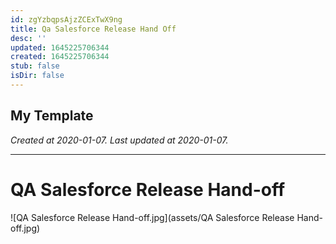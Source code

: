 ```yaml
---
id: zgYzbqpsAjzZCExTwX9ng
title: Qa Salesforce Release Hand Off
desc: ''
updated: 1645225706344
created: 1645225706344
stub: false
isDir: false
---
```

My Template
---

_Created at 2020-01-07._
_Last updated at 2020-01-07._




---

# QA Salesforce Release Hand-off


![QA Salesforce Release Hand-off.jpg](assets/QA Salesforce Release Hand-off.jpg)

